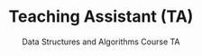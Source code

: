 ---
title: 'Teaching Assistant (TA)'
startDate: '2019-09-08'
endDate: '2019-12-05'
tags: ['c++', 'data structures']
type: 'work'
subtitle: 'Data Structures and Algorithms Course TA'
# exists: true
---